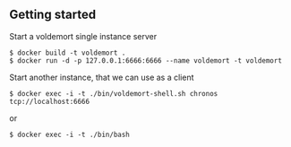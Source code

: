 Getting started
------------------

Start a voldemort single instance server

    $ docker build -t voldemort .
    $ docker run -d -p 127.0.0.1:6666:6666 --name voldemort -t voldemort

Start another instance, that we can use as a client

    $ docker exec -i -t ./bin/voldemort-shell.sh chronos tcp://localhost:6666
or 

    $ docker exec -i -t ./bin/bash
